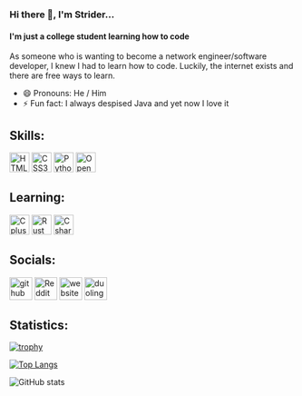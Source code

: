 ### Hi there 👋, I'm Strider...
#### I'm just a college student learning how to code
As someone who is wanting to become a network engineer/software developer, I knew I had to learn how to code. Luckily, the internet exists and there are free ways to learn.
- 😄 Pronouns: He / Him 
- ⚡ Fun fact: I always despised Java and yet now I love it  

## Skills: 
<div>
  <a href='#skills'><img alt='HTML5' src='https://img.shields.io/badge/HTML-100000?style=for-the-badge&logo=HTML5&logoColor=white&labelColor=e34c26&color=e34c26' height="35"/></a>
  <a href='#skills' target="_blank"><img alt='CSS3' src='https://img.shields.io/badge/CSS-100000?style=for-the-badge&logo=CSS3&logoColor=white&labelColor=264de4&color=264de4' height="35"/></a>
  <a href='https://www.python.org/' target="_blank"><img alt='Python' src='https://img.shields.io/badge/Python-100000?style=for-the-badge&logo=Python&logoColor=white&labelColor=306998&color=FFD43B' height="35"/></a>
  <a href='https://www.java.com/en/' target="_blank"><img alt='OpenJDK' src='https://img.shields.io/badge/Java-100000?style=for-the-badge&logo=OpenJDK&logoColor=white&labelColor=5382a1&color=f89820' height="35"/></a>
</div>

## Learning: 
<div>
  <a href='https://cplusplus.com/' target="_blank"><img alt='Cplusplus' src='https://img.shields.io/badge/C++-100000?style=for-the-badge&logo=Cplusplus&logoColor=white&labelColor=044F88&color=5E97D0' height="35"/></a>
  <a href='https://www.rust-lang.org/' target="_blank"><img alt='Rust' src='https://img.shields.io/badge/Rust-100000?style=for-the-badge&logo=Rust&logoColor=white&labelColor=000000&color=ef5b04' height="35"/></a>
  <a href='https://dotnet.microsoft.com/en-us/languages/csharp' target="_blank"><img alt='Csharp' src='https://img.shields.io/badge/C_Sharp-100000?style=for-the-badge&logo=Csharp&logoColor=white&labelColor=280068&color=A179DC' height="35"/></a>
</div>

## Socials:
[<img src='https://cdn.jsdelivr.net/npm/simple-icons@3.0.1/icons/github.svg' alt='github' height='40'>](https://github.com/TheRealStrider)  [<img src='https://cdn.jsdelivr.net/npm/simple-icons@3.0.1/icons/reddit.svg' alt='Reddit' height='40'>](https://www.reddit.com/user/TheRealStrider)  [<img src='https://cdn.jsdelivr.net/npm/simple-icons@3.0.1/icons/icloud.svg' alt='website' height='40'>](https://www.striderstudios.tech)  [<img src='https://cdn.jsdelivr.net/npm/simple-icons@3.0.1/icons/duolingo.svg' alt='duolingo' height='40'>](https://www.duolingo.com/profile/TRStrider)  

## Statistics:

[![trophy](https://github-profile-trophy.vercel.app/?username=TheRealStrider)](https://github.com/ryo-ma/github-profile-trophy)

[![Top Langs](https://github-readme-stats.vercel.app/api/top-langs/?username=TheRealStrider)](https://github.com/anuraghazra/github-readme-stats)

![GitHub stats](https://github-readme-stats.vercel.app/api?username=TheRealStrider&show_icons=true&theme=transparent)   
